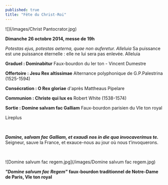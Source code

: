```yaml
---
published: true
title: "Fête du Christ-Roi"
---
```


![](/images/Christ Pantocrator.jpg)

**Dimanche 26 octobre 2014, messe de 19h**

*Potestas ejus, potestas aeterna, quae non auferetur. Alleluia*
Sa puissance est une puissance éternelle : elle ne lui sera pas enlevée. Alleluia

**Graduel : Dominabitur**
Faux-bourdon du Ier ton - Vincent Dumestre

**Offertoire : Jesu Rex altissimae**
Alternance polyphonique de G.P.Palestrina (1525-1594)

**Consécration : O Rex gloriae**
d'après Mattheaus Pipelare

**Communion : Christe qui lux es**
Robert White (1538-1574)

**Sortie : Domine salvam fac Galliam**
Faux-bourdon parisien du VIe ton royal

Lireplus

&nbsp;

***Domine, salvam fac Galliam, et exaudi nos in die qua invocaverímus te.***  
Seigneur, sauve la France, et exauce-nous au jour où nous t’invoquerons.

&nbsp;

![Domine salvum fac regem.jpg](/images/Domine salvum fac regem.jpg)

***"Domine salvum fac Regem"*** **faux-bourdon traditionnel de Notre-Dame de Paris, VIe ton royal**
